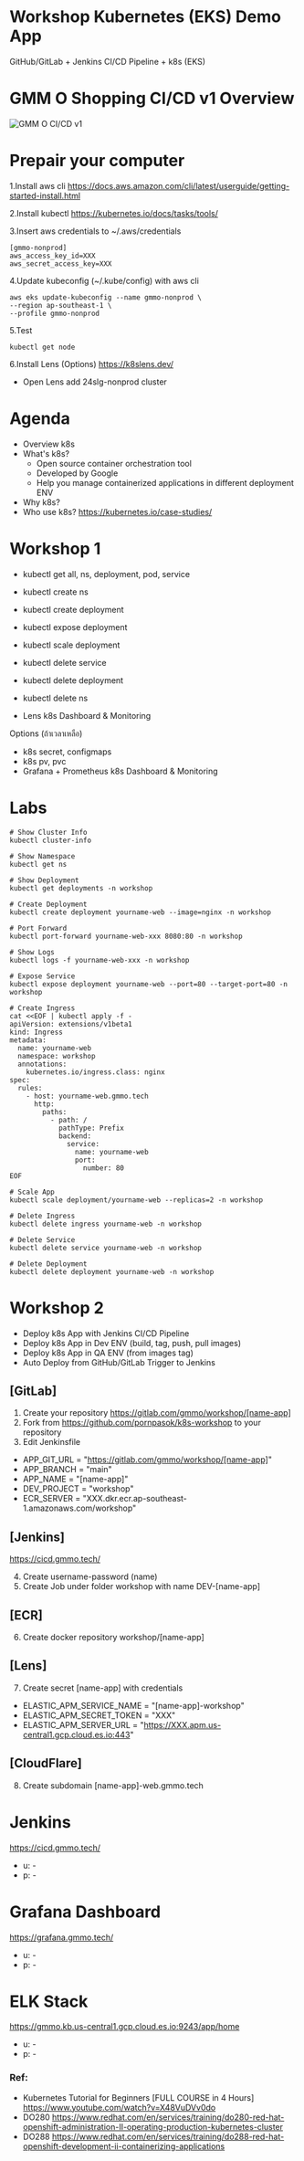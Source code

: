 # Workshop Kubernetes (EKS) Demo App
GitHub/GitLab + Jenkins CI/CD Pipeline + k8s (EKS)

# GMM O Shopping CI/CD v1 Overview
![GMM O CI/CD v1](images/gmmo_v1.drawio.png)

# Prepair your computer
1.Install aws cli
https://docs.aws.amazon.com/cli/latest/userguide/getting-started-install.html

2.Install kubectl
https://kubernetes.io/docs/tasks/tools/

3.Insert aws credentials to ~/.aws/credentials
```
[gmmo-nonprod]
aws_access_key_id=XXX
aws_secret_access_key=XXX
```

4.Update kubeconfig (~/.kube/config) with aws cli
```
aws eks update-kubeconfig --name gmmo-nonprod \
--region ap-southeast-1 \
--profile gmmo-nonprod
```

5.Test 
```
kubectl get node
```

6.Install Lens (Options)
https://k8slens.dev/

- Open Lens add 24slg-nonprod cluster

# Agenda
- Overview k8s 
- What's k8s?
  - Open source container orchestration tool
  - Developed by Google
  - Help you manage containerized applications in different deployment ENV
- Why k8s?
- Who use k8s?
https://kubernetes.io/case-studies/

# Workshop 1
- kubectl get all, ns, deployment, pod, service
- kubectl create ns
- kubectl create deployment
- kubectl expose deployment
- kubectl scale deployment
- kubectl delete service
- kubectl delete deployment
- kubectl delete ns

- Lens k8s Dashboard & Monitoring

Options (ถ้าเวลาเหลือ)
- k8s secret, configmaps
- k8s pv, pvc
- Grafana + Prometheus k8s Dashboard & Monitoring



# Labs
```
# Show Cluster Info
kubectl cluster-info

# Show Namespace
kubectl get ns

# Show Deployment
kubectl get deployments -n workshop

# Create Deployment
kubectl create deployment yourname-web --image=nginx -n workshop

# Port Forward
kubectl port-forward yourname-web-xxx 8080:80 -n workshop

# Show Logs
kubectl logs -f yourname-web-xxx -n workshop

# Expose Service
kubectl expose deployment yourname-web --port=80 --target-port=80 -n workshop

# Create Ingress
cat <<EOF | kubectl apply -f -
apiVersion: extensions/v1beta1
kind: Ingress
metadata:
  name: yourname-web
  namespace: workshop
  annotations:
    kubernetes.io/ingress.class: nginx
spec:
  rules:
    - host: yourname-web.gmmo.tech
      http:
        paths:
          - path: /
            pathType: Prefix
            backend:
              service:
                name: yourname-web
                port:
                  number: 80
EOF

# Scale App
kubectl scale deployment/yourname-web --replicas=2 -n workshop

# Delete Ingress
kubectl delete ingress yourname-web -n workshop

# Delete Service
kubectl delete service yourname-web -n workshop

# Delete Deployment
kubectl delete deployment yourname-web -n workshop
```

# Workshop 2
- Deploy k8s App with Jenkins CI/CD Pipeline
- Deploy k8s App in Dev ENV (build, tag, push, pull images)
- Deploy k8s App in QA ENV (from images tag)
- Auto Deploy from GitHub/GitLab Trigger to Jenkins

## [GitLab]
1. Create your repository https://gitlab.com/gmmo/workshop/[name-app]
2. Fork from https://github.com/pornpasok/k8s-workshop to your repository
3. Edit Jenkinsfile
- APP_GIT_URL = "https://gitlab.com/gmmo/workshop/[name-app]"
- APP_BRANCH = "main"
- APP_NAME = "[name-app]"
- DEV_PROJECT = "workshop"
- ECR_SERVER = "XXX.dkr.ecr.ap-southeast-1.amazonaws.com/workshop"

## [Jenkins]
https://cicd.gmmo.tech/

4. Create username-password (name)
5. Create Job under folder workshop with name DEV-[name-app]

## [ECR]
6. Create docker repository workshop/[name-app]

## [Lens]
7. Create secret [name-app] with credentials
- ELASTIC_APM_SERVICE_NAME = "[name-app]-workshop"
- ELASTIC_APM_SECRET_TOKEN = "XXX"
- ELASTIC_APM_SERVER_URL = "https://XXX.apm.us-central1.gcp.cloud.es.io:443" 

## [CloudFlare]
8. Create subdomain [name-app]-web.gmmo.tech

# Jenkins
https://cicd.gmmo.tech/
- u: -
- p: -

# Grafana Dashboard
https://grafana.gmmo.tech/
- u: -
- p: -

# ELK Stack
https://gmmo.kb.us-central1.gcp.cloud.es.io:9243/app/home
- u: -
- p: -

### Ref:
- Kubernetes Tutorial for Beginners [FULL COURSE in 4 Hours] https://www.youtube.com/watch?v=X48VuDVv0do
- DO280
https://www.redhat.com/en/services/training/do280-red-hat-openshift-administration-II-operating-production-kubernetes-cluster
- DO288
https://www.redhat.com/en/services/training/do288-red-hat-openshift-development-ii-containerizing-applications
